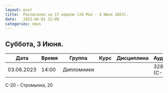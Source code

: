 ```yaml
---
layout: post
title:  Расписание на 17 неделю (29 Мая - 4 Июня 2023).
date:   2023-06-01 22:00
categories: news
---
```


## Суббота, 3 Июня.

| Дата          | Время   | Группа               | Курс | Дисциплина  | Аудитория  | Материалы |
| ------------- | ------- | -------------------- | ---- | ----------- | ---------- | --------- |
|03.06.2023     |14:00    |Дипломники            |      |             | 328  (С-20)|           |

C-20 - Стромынка, 20

